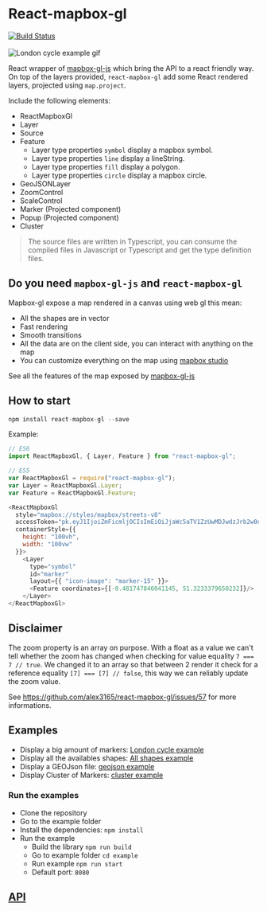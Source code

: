 # React-mapbox-gl
[![Build Status](https://travis-ci.org/alex3165/react-mapbox-gl.svg?branch=master)](https://travis-ci.org/alex3165/react-mapbox-gl)
<br/><br/>
![London cycle example gif](docs/london-cycle-example.gif "London cycle example gif")

React wrapper of [mapbox-gl-js](https://www.mapbox.com/mapbox-gl-js/api/) which bring the API to a react friendly way.
On top of the layers provided, `react-mapbox-gl` add some React rendered layers, projected using `map.project`.

Include the following elements:
- ReactMapboxGl
- Layer
- Source
- Feature
  - Layer type properties `symbol` display a mapbox symbol.
  - Layer type properties `line` display a lineString.
  - Layer type properties `fill` display a polygon.
  - Layer type properties `circle` display a mapbox circle.
- GeoJSONLayer
- ZoomControl
- ScaleControl
- Marker (Projected component)
- Popup (Projected component)
- Cluster

> The source files are written in Typescript, you can consume the compiled files in Javascript or Typescript and get the type definition files.


## Do you need `mapbox-gl-js` and `react-mapbox-gl`
Mapbox-gl expose a map rendered in a canvas using web gl this mean:
- All the shapes are in vector
- Fast rendering
- Smooth transitions
- All the data are on the client side, you can interact with anything on the map
- You can customize everything on the map using [mapbox studio](https://www.mapbox.com/mapbox-studio/)

See all the features of the map exposed by [mapbox-gl-js](https://www.mapbox.com/maps/)


## How to start

```javascript
npm install react-mapbox-gl --save
```

Example:

```javascript
// ES6
import ReactMapboxGl, { Layer, Feature } from "react-mapbox-gl";

// ES5
var ReactMapboxGl = require("react-mapbox-gl");
var Layer = ReactMapboxGl.Layer;
var Feature = ReactMapboxGl.Feature;

<ReactMapboxGl
  style="mapbox://styles/mapbox/streets-v8"
  accessToken="pk.eyJ1IjoiZmFicmljOCIsImEiOiJjaWc5aTV1ZzUwMDJwdzJrb2w0dXRmc2d0In0.p6GGlfyV-WksaDV_KdN27A"
  containerStyle={{
    height: "100vh",
    width: "100vw"
  }}>
    <Layer
      type="symbol"
      id="marker"
      layout={{ "icon-image": "marker-15" }}>
      <Feature coordinates={[-0.481747846041145, 51.3233379650232]}/>
    </Layer>
</ReactMapboxGl>
```

## Disclaimer
The zoom property is an array on purpose. With a float as a value we can't tell whether the zoom has changed when checking for value equality `7 === 7 // true`.
We changed it to an array so that between 2 render it check for a reference equality `[7] === [7] // false`,
this way we can reliably update the zoom value.

See https://github.com/alex3165/react-mapbox-gl/issues/57 for more informations.

## Examples
- Display a big amount of markers: [London cycle example](example/src/london-cycle.js)
- Display all the availables shapes: [All shapes example](example/src/all-shapes.js)
- Display a GEOJson file: [geojson example](example/src/geojson-example.js)
- Display Cluster of Markers: [cluster example](example/src/cluster.js)

### Run the examples
- Clone the repository
- Go to the example folder
- Install the dependencies: `npm install`
- Run the example
  - Build the library `npm run build`
  - Go to example folder `cd example`
  - Run example `npm run start`
  - Default port: `8080`

## [API](docs/API.md)
